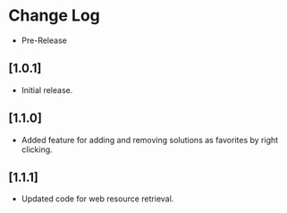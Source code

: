 # Change Log

- Pre-Release

## [1.0.1]

- Initial release.

## [1.1.0]
- Added feature for adding and removing solutions as favorites by right clicking.

## [1.1.1]
- Updated code for web resource retrieval.